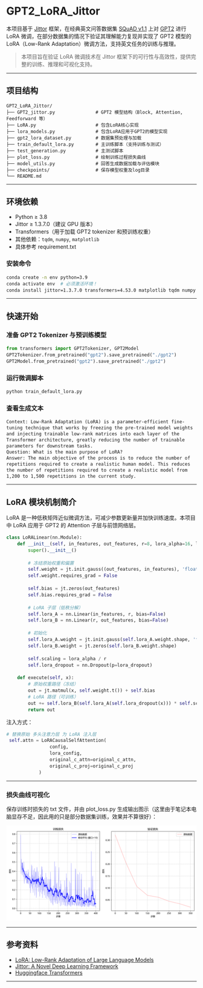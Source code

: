 # GPT2_LoRA_Jittor

本项目基于 [Jittor](https://github.com/Jittor/jittor) 框架，在经典英文问答数据集 [SQuAD v1.1](https://rajpurkar.github.io/SQuAD-explorer/) 上对 [GPT2](https://github.com/openai/gpt-2) 进行 LoRA 微调，在部分数据集的情况下验证其理解能力复现并实现了 GPT2 模型的 LoRA（Low-Rank Adaptation）微调方法，支持英文任务的训练与推理。

>  本项目旨在验证 LoRA 微调技术在 Jittor 框架下的可行性与高效性，提供完整的训练、推理和可视化支持。

---

## 项目结构

```
GPT2_LoRA_Jittor/
├── GPT2_jittor.py               # GPT2 模型结构（Block, Attention, Feedforward 等）
├── LoRA.py                      # 包含LoRA核心实现
├── lora_models.py               # 包含LoRA应用于GPT2的模型实现
├── gpt2_lora_dataset.py         # 数据集预处理与加载
├── train_default_lora.py        # 主训练脚本（支持训练与测试）
├── test_generation.py           # 主测试脚本
├── plot_loss.py                 # 绘制训练过程损失曲线
├── model_utils.py               # 回答生成数据加载与评估模块
├── checkpoints/                 # 保存模型权重及log目录
└── README.md
```

---

## 环境依赖

- Python ≥ 3.8
- Jittor ≥ 1.3.7.0（建议 GPU 版本）
- Transformers（用于加载 GPT2 tokenizer 和预训练权重）
- 其他依赖：`tqdm`, `numpy`, `matplotlib`
- 具体参考 requirement.txt

### 安装命令

```bash
conda create -n env python=3.9
conda activate env  # 必须激活环境！
conda install jittor=1.3.7.0 transformers=4.53.0 matplotlib tqdm numpy -c conda-forge
```


---

## 快速开始

### 准备 GPT2 Tokenizer 与预训练模型

```python
from transformers import GPT2Tokenizer, GPT2Model
GPT2Tokenizer.from_pretrained("gpt2").save_pretrained("./gpt2")
GPT2Model.from_pretrained("gpt2").save_pretrained("./gpt2")
```

### 运行微调脚本

```bash
python train_default_lora.py
```

### 查看生成文本

```
Context: Low-Rank Adaptation (LoRA) is a parameter-efficient fine-tuning technique that works by freezing the pre-trained model weights and injecting trainable low-rank matrices into each layer of the Transformer architecture, greatly reducing the number of trainable parameters for downstream tasks.
Question: What is the main purpose of LoRA?
Answer: The main objective of the process is to reduce the number of repetitions required to create a realistic human model. This reduces the number of repetitions required to create a realistic model from 1,200 to 1,500 repetitions in the current study.
```

---

## LoRA 模块机制简介

LoRA 是一种低秩矩阵近似微调方法，可减少参数更新量并加快训练速度。本项目中 LoRA 应用于 GPT2 的 Attention 子层与前馈网络层。

```python
class LoRALinear(nn.Module):
    def __init__(self, in_features, out_features, r=8, lora_alpha=16, lora_dropout=0.1):
        super().__init__()

        # 冻结原始权重和偏置
        self.weight = jt.init.gauss((out_features, in_features), 'float32', std=0.02)
        self.weight.requires_grad = False

        self.bias = jt.zeros(out_features)
        self.bias.requires_grad = False

        # LoRA 子层（低秩分解）
        self.lora_A = nn.Linear(in_features, r, bias=False)
        self.lora_B = nn.Linear(r, out_features, bias=False)

        # 初始化
        self.lora_A.weight = jt.init.gauss(self.lora_A.weight.shape, 'float32', std=1.0/r)
        self.lora_B.weight = jt.zeros(self.lora_B.weight.shape)

        self.scaling = lora_alpha / r
        self.lora_dropout = nn.Dropout(p=lora_dropout)

    def execute(self, x):
        # 原始权重路径（冻结）
        out = jt.matmul(x, self.weight.t()) + self.bias
        # LoRA 路径（可训练）
        out += self.lora_B(self.lora_A(self.lora_dropout(x))) * self.scaling
        return out
```

注入方式：

```python
# 替换原始 多头注意力层 为 LoRA 注入层
 self.attn = LoRACausalSelfAttention(
                config, 
                lora_config, 
                original_c_attn=original_c_attn,
                original_c_proj=original_c_proj
            )
```

---


### 损失曲线可视化

保存训练时损失的 txt 文件，并由 plot_loss.py 生成输出图示（这里由于笔记本电脑显存不足，因此用的只是部分数据集训练，效果并不算很好）：

![lora_training_curves](lora_training_curves.png)

---

## 参考资料

-  [LoRA: Low-Rank Adaptation of Large Language Models](https://arxiv.org/abs/2106.09685)
-  [Jittor: A Novel Deep Learning Framework](https://github.com/Jittor/jittor)
-  [Huggingface Transformers](https://huggingface.co/docs/transformers)

---
